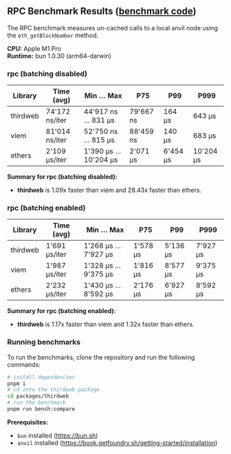 ## RPC Benchmark Results ([benchmark code](./rpc.ts))

The RPC benchmark measures un-cached calls to a local anvil node using the `eth_getBlockNumber` method.

**CPU:** Apple M1 Pro  
**Runtime:** bun 1.0.30 (arm64-darwin)

### rpc (batching disabled)

| Library  | Time (avg)     | Min … Max            | P75       | P99      | P999      |
| -------- | -------------- | -------------------- | --------- | -------- | --------- |
| thirdweb | 74'172 ns/iter | 44'917 ns … 831 µs   | 79'667 ns | 164 µs   | 643 µs    |
| viem     | 81'014 ns/iter | 52'750 ns … 815 µs   | 88'459 ns | 140 µs   | 683 µs    |
| ethers   | 2'109 µs/iter  | 1'390 µs … 10'204 µs | 2'071 µs  | 6'454 µs | 10'204 µs |

**Summary for rpc (batching disabled):**

- **thirdweb** is 1.09x faster than viem and 28.43x faster than ethers.

### rpc (batching enabled)

| Library  | Time (avg)    | Min … Max           | P75      | P99      | P999     |
| -------- | ------------- | ------------------- | -------- | -------- | -------- |
| thirdweb | 1'691 µs/iter | 1'268 µs … 7'927 µs | 1'578 µs | 5'136 µs | 7'927 µs |
| viem     | 1'987 µs/iter | 1'328 µs … 9'375 µs | 1'816 µs | 8'577 µs | 9'375 µs |
| ethers   | 2'232 µs/iter | 1'430 µs … 8'592 µs | 2'176 µs | 6'927 µs | 8'592 µs |

**Summary for rpc (batching enabled):**

- **thirdweb** is 1.17x faster than viem and 1.32x faster than ethers.

### Running benchmarks

To run the benchmarks, clone the repository and run the following commands:

```bash
# install dependencies
pnpm i
# cd into the thirdweb package
cd packages/thirdweb
# run the benchmark
pnpm run bench:compare
```

**Prerequisites:**

- `bun` installed (https://bun.sh)
- `anvil` installed (https://book.getfoundry.sh/getting-started/installation)
